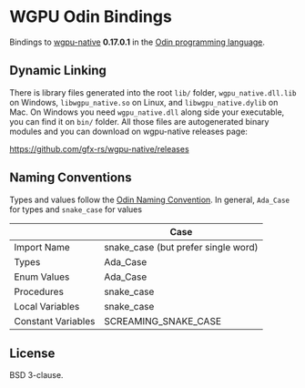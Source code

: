 # WGPU Odin Bindings

Bindings to [wgpu-native](https://github.com/gfx-rs/wgpu-native) **0.17.0.1** in the [Odin programming language](https://odin-lang.org/).

## Dynamic Linking

There is library files generated into the root `lib/` folder, `wgpu_native.dll.lib` on Windows, `libwgpu_native.so` on Linux, and `libwgpu_native.dylib` on Mac. On Windows you need `wgpu_native.dll` along side your executable, you can find it on `bin/` folder. All those files are autogenerated binary modules and you can download on wgpu-native releases page:

<https://github.com/gfx-rs/wgpu-native/releases>

## Naming Conventions

Types and values follow the [Odin Naming Convention](https://github.com/odin-lang/Odin/wiki/Naming-Convention). In general, `Ada_Case` for types and `snake_case` for values

|                    | Case                                |
| ------------------ | ----------------------------------- |
| Import Name        | snake_case (but prefer single word) |
| Types              | Ada_Case                            |
| Enum Values        | Ada_Case                            |
| Procedures         | snake_case                          |
| Local Variables    | snake_case                          |
| Constant Variables | SCREAMING_SNAKE_CASE                |

## License

BSD 3-clause.
